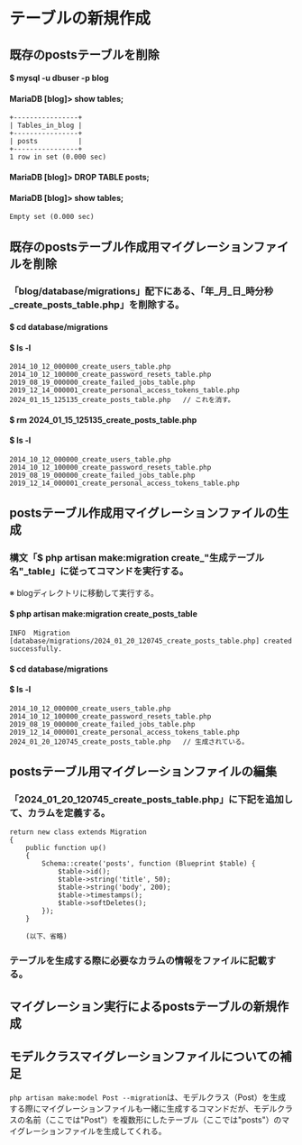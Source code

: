 # テーブルの新規作成

## 既存のpostsテーブルを削除

#### $ mysql -u dbuser -p blog
#### MariaDB [blog]> show tables;

    +----------------+
    | Tables_in_blog |
    +----------------+
    | posts          |
    +----------------+
    1 row in set (0.000 sec)

#### MariaDB [blog]> DROP TABLE posts;
#### MariaDB [blog]> show tables;

    Empty set (0.000 sec)

## 既存のpostsテーブル作成用マイグレーションファイルを削除

### 「blog/database/migrations」配下にある、「年_月_日_時分秒_create_posts_table.php」を削除する。
#### $ cd database/migrations
#### $ ls -l

    2014_10_12_000000_create_users_table.php
    2014_10_12_100000_create_password_resets_table.php
    2019_08_19_000000_create_failed_jobs_table.php
    2019_12_14_000001_create_personal_access_tokens_table.php
    2024_01_15_125135_create_posts_table.php   // これを消す。

#### $ rm 2024_01_15_125135_create_posts_table.php
#### $ ls -l

    2014_10_12_000000_create_users_table.php
    2014_10_12_100000_create_password_resets_table.php
    2019_08_19_000000_create_failed_jobs_table.php
    2019_12_14_000001_create_personal_access_tokens_table.php

## postsテーブル作成用マイグレーションファイルの生成

### 構文「$ php artisan make:migration create_"生成テーブル名"_table」に従ってコマンドを実行する。
※ blogディレクトリに移動して実行する。
#### $ php artisan make:migration create_posts_table

    INFO  Migration [database/migrations/2024_01_20_120745_create_posts_table.php] created successfully.

#### $ cd database/migrations
#### $ ls -l

    2014_10_12_000000_create_users_table.php
    2014_10_12_100000_create_password_resets_table.php
    2019_08_19_000000_create_failed_jobs_table.php
    2019_12_14_000001_create_personal_access_tokens_table.php
    2024_01_20_120745_create_posts_table.php   // 生成されている。

## postsテーブル用マイグレーションファイルの編集

### 「2024_01_20_120745_create_posts_table.php」に下記を追加して、カラムを定義する。

    return new class extends Migration
    {
        public function up()
        {
            Schema::create('posts', function (Blueprint $table) {
                $table->id();
                $table->string('title', 50);
                $table->string('body', 200);
                $table->timestamps();
                $table->softDeletes();
            });
        }
        
        (以下、省略)

### テーブルを生成する際に必要なカラムの情報をファイルに記載する。

## マイグレーション実行によるpostsテーブルの新規作成

## モデルクラスマイグレーションファイルについての補足

`php artisan make:model Post --migration`は、モデルクラス（Post）を生成する際にマイグレーションファイルも一緒に生成するコマンドだが、モデルクラスの名前（ここでは"Post"）を複数形にしたテーブル（ここでは"posts"）のマイグレーションファイルを生成してくれる。